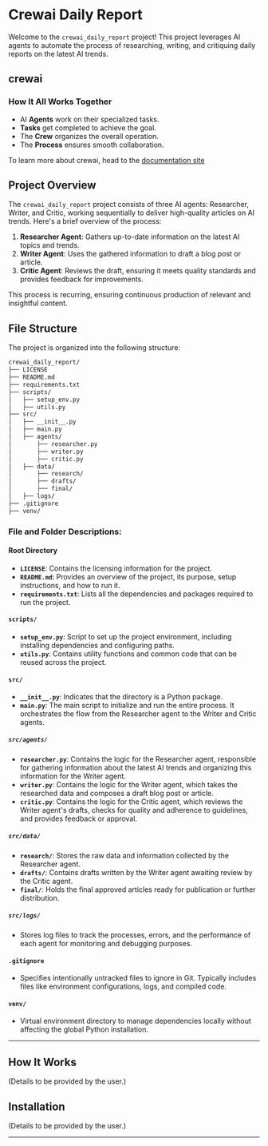 # **Crewai Daily Report**

Welcome to the `crewai_daily_report` project! This project leverages AI agents to automate the process of researching, writing, and critiquing daily reports on the latest AI trends.

## crewai

### How It All Works Together

- AI **Agents** work on their specialized tasks.
- **Tasks** get completed to achieve the goal.
- The **Crew** organizes the overall operation.
- The **Process** ensures smooth collaboration.

To learn more about crewai, head to the [documentation site](https://docs.crewai.com/introduction)

## **Project Overview**

The `crewai_daily_report` project consists of three AI agents: Researcher, Writer, and Critic, working sequentially to deliver high-quality articles on AI trends. Here's a brief overview of the process:

1. **Researcher Agent**: Gathers up-to-date information on the latest AI topics and trends.
2. **Writer Agent**: Uses the gathered information to draft a blog post or article.
3. **Critic Agent**: Reviews the draft, ensuring it meets quality standards and provides feedback for improvements.

This process is recurring, ensuring continuous production of relevant and insightful content.

## **File Structure**

The project is organized into the following structure:

```bash
crewai_daily_report/
├── LICENSE
├── README.md
├── requirements.txt
├── scripts/
│   ├── setup_env.py
│   ├── utils.py
├── src/
│   ├── __init__.py
│   ├── main.py
│   ├── agents/
│       ├── researcher.py
│       ├── writer.py
│       ├── critic.py
│   ├── data/
│       ├── research/
│       ├── drafts/
│       ├── final/
│   ├── logs/
├── .gitignore
├── venv/
```

### **File and Folder Descriptions:**

#### **Root Directory**

- **`LICENSE`**: Contains the licensing information for the project.
- **`README.md`**: Provides an overview of the project, its purpose, setup instructions, and how to run it.
- **`requirements.txt`**: Lists all the dependencies and packages required to run the project.

#### **`scripts/`**

- **`setup_env.py`**: Script to set up the project environment, including installing dependencies and configuring paths.
- **`utils.py`**: Contains utility functions and common code that can be reused across the project.

#### **`src/`**

- **`__init__.py`**: Indicates that the directory is a Python package.
- **`main.py`**: The main script to initialize and run the entire process. It orchestrates the flow from the Researcher agent to the Writer and Critic agents.

##### **`src/agents/`**

- **`researcher.py`**: Contains the logic for the Researcher agent, responsible for gathering information about the latest AI trends and organizing this information for the Writer agent.
- **`writer.py`**: Contains the logic for the Writer agent, which takes the researched data and composes a draft blog post or article.
- **`critic.py`**: Contains the logic for the Critic agent, which reviews the Writer agent's drafts, checks for quality and adherence to guidelines, and provides feedback or approval.

##### **`src/data/`**

- **`research/`**: Stores the raw data and information collected by the Researcher agent.
- **`drafts/`**: Contains drafts written by the Writer agent awaiting review by the Critic agent.
- **`final/`**: Holds the final approved articles ready for publication or further distribution.

##### **`src/logs/`**

- Stores log files to track the processes, errors, and the performance of each agent for monitoring and debugging purposes.

#### **`.gitignore`**

- Specifies intentionally untracked files to ignore in Git. Typically includes files like environment configurations, logs, and compiled code.

#### **`venv/`**

- Virtual environment directory to manage dependencies locally without affecting the global Python installation.

---

## **How It Works**

(Details to be provided by the user.)

## **Installation**

(Details to be provided by the user.)

---
